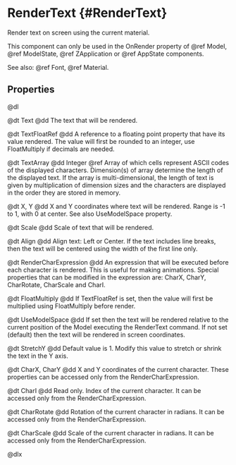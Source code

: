 # RenderText {#RenderText}

Render text on screen using the current material.

This component can only be used in the OnRender property of @ref Model, @ref ModelState, @ref ZApplication or @ref AppState components.

See also: @ref Font, @ref Material.

## Properties

@dl

@dt Text
@dd The text that will be rendered.

@dt TextFloatRef
@dd A reference to a floating point property that have its value rendered. The value will first be rounded to an integer, use FloatMultiply if decimals are needed.

@dt TextArray
@dd Integer @ref Array of which cells represent ASCII codes of the displayed characters. Dimension(s) of array determine the length of the displayed text. If the array is multi-dimensional, the length of text is given by multiplication of dimension sizes and the characters are displayed in the order they are stored in memory.

@dt X, Y
@dd X and Y coordinates where text will be rendered. Range is -1 to 1, with 0 at center. See also UseModelSpace property.

@dt Scale
@dd Scale of text that will be rendered.

@dt Align
@dd Align text: Left or Center. If the text includes line breaks, then the text will be centered using the width of the first line only.

@dt RenderCharExpression
@dd An expression that will be executed before each character is rendered. This is useful for making animations. Special properties that can be modified in the expression are: CharX, CharY, CharRotate, CharScale and CharI.

@dt FloatMultiply
@dd If TextFloatRef is set, then the value will first be multiplied using FloatMultiply before render.

@dt UseModelSpace
@dd If set then the text will be rendered relative to the current position of the Model executing the RenderText command. If not set (default) then the text will be rendered in screen coordinates.

@dt StretchY
@dd Default value is 1. Modify this value to stretch or shrink the text in the Y axis.

@dt CharX, CharY
@dd X and Y coordinates of the current character. These properties can be accessed only from the RenderCharExpression.

@dt CharI
@dd Read only. Index of the current character. It can be accessed only from the RenderCharExpression.

@dt CharRotate
@dd Rotation of the current character in radians. It can be accessed only from the RenderCharExpression.

@dt CharScale
@dd Scale of the current character in radians. It can be accessed only from the RenderCharExpression.

@dlx
